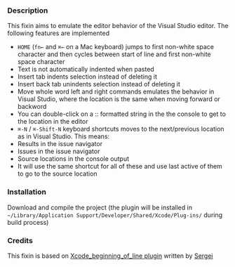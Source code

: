 ### Description

This fixin aims to emulate the editor behavior of the Visual Studio editor. The following features are implemented

+ `HOME` (`fn←` and `⌘←` on a Mac keyboard) jumps to first non-white space character and then cycles between start of line and first non-white space character
+ Text is not automatically indented when pasted
+ Insert tab indents selection instead of deleting it
+ Insert back tab unindents selection instead of deleting it
+ Move whole word left and right commands emulates the behavior in Visual Studio, where the location is the same when moving forward or backword
+ You can double-click on a <source>:<line>: formatted string in the the console to get to the location in the editor
+ `⌘-N` / `⌘-Shift-N` keyboard shortcuts moves to the next/previous location as in Visual Studio. This means:
 + Results in the issue navigator
 + Issues in the issue navigator
 + Source locations in the console output
 + It will use the same shortcut for all of these and use last active of them to go to the source location


### Installation

Download and compile the project (the plugin will be installed in `~/Library/Application Support/Developer/Shared/Xcode/Plug-ins/` during build process)

### Credits

This fixin is based on [Xcode_beginning_of_line plugin](https://github.com/insanehunter/XCode4_beginning_of_line) written by [Sergei](https://github.com/insanehunter)

